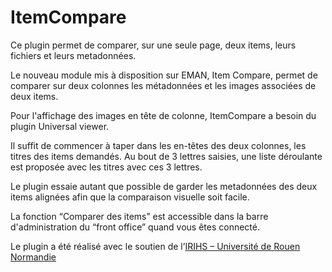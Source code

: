 # ItemCompare

Ce plugin permet de comparer, sur une seule page, deux items, leurs fichiers et leurs metadonnées.

Le nouveau module mis à disposition sur EMAN, Item Compare, permet de comparer sur deux colonnes les métadonnées et les images associées de deux items.

Pour l'affichage des images en tête de colonne, ItemCompare a besoin du plugin Universal viewer. 

Il suffit de commencer à taper dans les en-têtes des deux colonnes, les titres des items demandés. Au bout de 3 lettres saisies, une liste déroulante est proposée avec les titres avec ces 3 lettres.

Le plugin essaie autant que possible de garder les metadonnées des deux items alignées afin que la comparaison visuelle soit facile.

La fonction “Comparer des items” est accessible dans la barre d'administration du “front office” quand vous êtes connecté.

Le plugin a été réalisé avec le soutien de l’[IRIHS – Université de Rouen Normandie](https://irihs.univ-rouen.fr/)

